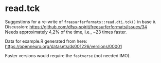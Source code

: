 # read.tck
Suggestions for a re-write of `freesurferformats::read.dti.tck()` in base `R`. 
Discussion: https://github.com/dfsp-spirit/freesurferformats/issues/34
Needs approximately 4,2% of the time, i.e., ~23 times faster. 

Data for example.R generated from here: 
https://openneuro.org/datasets/ds001226/versions/00001

Faster versions would require the `fastverse` (not needed IMO). 

